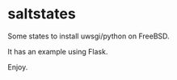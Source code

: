 # saltstates

Some states to install uwsgi/python on FreeBSD.

It has an example using Flask. 

Enjoy.
